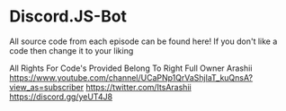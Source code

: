 # Discord.JS-Bot
All source code from each episode can be found here!
If you don't like a code then change it to your liking

All Rights For Code's Provided Belong To Right Full Owner Arashii
https://www.youtube.com/channel/UCaPNp1QrVaShjlaT_kuQnsA?view_as=subscriber
https://twitter.com/ItsArashii
https://discord.gg/yeUT4J8
